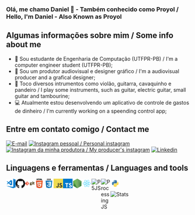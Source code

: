 ### Olá, me chamo Daniel 👋 - Também conhecido como Proyol / Hello, I'm Daniel - Also Known as Proyol

## Algumas informações sobre mim / Some info about me
- 📖 Sou estudante de Engenharia de Computação (UTFPR-PB) / I'm a computer engineer student (UTFPR-PB);
- 🎥 Sou um produtor audiovisual e designer gráfico / I'm a audiovisual producer and a grafical designer;
- 🎸 Toco diversos intrumentos como violão, guitarra, cavaquinho e pandeiro / I play some instruments, such as guitar, electric guitar, small guitar and tambourine;
- 💻 Atualmente estou desenvolvendo um aplicativo de controle de gastos de dinheiro / I'm currently working on a speending control app;

## Entre em contato comigo / Contact me
[<img src="https://image.flaticon.com/icons/svg/95/95627.svg" alt="E-mail" width="30px" />](https://mail.google.com/mail/u/0/#inbox?compose=DmwnWrRlQQMQvcTNHMRlzMkrZgmJjdtNRFClsJzwgVgcjjbdxTqtMRChhjTkRSrVvMXDJbBTJzql)
[<img src="https://image.flaticon.com/icons/svg/1384/1384015.svg" alt="Instagram pessoal / Personal instagram" width="30px" />](https://www.instagram.com/danielg.favero/)
[<img src="https://image.flaticon.com/icons/svg/1384/1384015.svg" alt="Instagram da minha produtora / My producer's instagram" width="30px" />](https://www.instagram.com/7keyframesproducoes/)
[<img src="https://image.flaticon.com/icons/svg/1384/1384014.svg" alt="Linkedin" width="30px" />](https://www.linkedin.com/in/daniel-favero-46b43b158/)

## Linguagens e ferramentas / Languages and tools

<img align="left" alt="Visual Studio Code" width="26px" src="https://raw.githubusercontent.com/github/explore/80688e429a7d4ef2fca1e82350fe8e3517d3494d/topics/visual-studio-code/visual-studio-code.png" />

<img align="left" alt="GitHub" width="26px" src="https://raw.githubusercontent.com/github/explore/78df643247d429f6cc873026c0622819ad797942/topics/github/github.png" />

<img align="left" alt="Git" width="26px" src="https://raw.githubusercontent.com/github/explore/80688e429a7d4ef2fca1e82350fe8e3517d3494d/topics/git/git.png" />

<img align="left" alt="HTML5" width="26px" src="https://raw.githubusercontent.com/github/explore/80688e429a7d4ef2fca1e82350fe8e3517d3494d/topics/html/html.png" />

<img align="left" alt="CSS3" width="26px" src="https://raw.githubusercontent.com/github/explore/80688e429a7d4ef2fca1e82350fe8e3517d3494d/topics/css/css.png" />

<img align="left" alt="JavaScript" width="26px" src="https://raw.githubusercontent.com/github/explore/80688e429a7d4ef2fca1e82350fe8e3517d3494d/topics/javascript/javascript.png" />

<img align="left" alt="Typescript" width="26px" src="https://raw.githubusercontent.com/github/explore/80688e429a7d4ef2fca1e82350fe8e3517d3494d/topics/typescript/typescript.png" />

<img align="left" alt="Node.js" width="26px" src="https://raw.githubusercontent.com/github/explore/80688e429a7d4ef2fca1e82350fe8e3517d3494d/topics/nodejs/nodejs.png" />

<img align="left" alt="React" width="26px" src="https://raw.githubusercontent.com/github/explore/80688e429a7d4ef2fca1e82350fe8e3517d3494d/topics/react/react.png" />

<img align="left" alt="P5JS" width="26px" src="https://blindedcyclops.neocities.org/p5js-icons/p5-sq-reverse-filled.png" />

<img align="left" alt="ProcessingJS" width="26px" src="https://upload.wikimedia.org/wikipedia/commons/2/2e/Processing_3_logo.png" />

<img align="left" alt="Python" width="26px" src="https://raw.githubusercontent.com/github/explore/80688e429a7d4ef2fca1e82350fe8e3517d3494d/topics/python/python.png" />

<br />
<br />

<img align="left" alt="Stats" src="https://github-readme-stats.vercel.app/api?username=Proyol&show_icons=true&hide_border=true">

